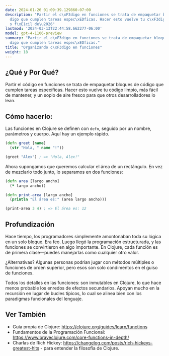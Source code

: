 ```yaml
---
date: 2024-01-26 01:09:39.129860-07:00
description: "Partir el c\xF3digo en funciones se trata de empaquetar bloques de c\xF3\
  digo que cumplen tareas espec\xEDficas. Hacer esto vuelve tu c\xF3digo limpio, m\xE1\
  s f\xE1cil de\u2026"
lastmod: '2024-03-13T22:44:58.662277-06:00'
model: gpt-4-1106-preview
summary: "Partir el c\xF3digo en funciones se trata de empaquetar bloques de c\xF3\
  digo que cumplen tareas espec\xEDficas."
title: "Organizando c\xF3digo en funciones"
weight: 18
---
```


## ¿Qué y Por Qué?

Partir el código en funciones se trata de empaquetar bloques de código que cumplen tareas específicas. Hacer esto vuelve tu código limpio, más fácil de mantener, y un soplo de aire fresco para que otros desarrolladores lo lean.

## Cómo hacerlo:

Las funciones en Clojure se definen con `defn`, seguido por un nombre, parámetros y cuerpo. Aquí hay un ejemplo rápido.

```Clojure
(defn greet [name]
  (str "Hola, " name "!"))

(greet "Alex") ; => "Hola, Alex!"
```

Ahora supongamos que queremos calcular el área de un rectángulo. En vez de mezclarlo todo junto, lo separamos en dos funciones:

```Clojure
(defn area [largo ancho]
  (* largo ancho))

(defn print-area [largo ancho]
  (println "El área es:" (area largo ancho)))

(print-area 3 4) ; => El área es: 12
```

## Profundización

Hace tiempo, los programadores simplemente amontonaban toda su lógica en un solo bloque. Era feo. Luego llegó la programación estructurada, y las funciones se convirtieron en algo importante. En Clojure, cada función es de primera clase—puedes manejarlas como cualquier otro valor.

¿Alternativas? Algunas personas podrían jugar con métodos múltiples o funciones de orden superior, pero esos son solo condimentos en el guiso de funciones.

Todos los detalles en las funciones: son inmutables en Clojure, lo que hace menos probable los enredos de efectos secundarios. Apoyan mucho en la recursión en lugar de bucles típicos, lo cual se alinea bien con los paradigmas funcionales del lenguaje.

## Ver También

- Guía propia de Clojure: https://clojure.org/guides/learn/functions
- Fundamentos de la Programación Funcional: https://www.braveclojure.com/core-functions-in-depth/
- Charlas de Rich Hickey: https://changelog.com/posts/rich-hickeys-greatest-hits - para entender la filosofía de Clojure.

